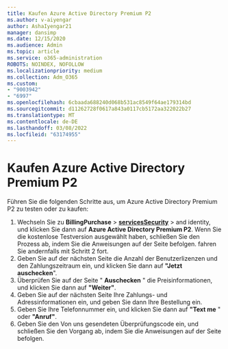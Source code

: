 ```yaml
---
title: Kaufen Azure Active Directory Premium P2
ms.author: v-aiyengar
author: AshaIyengar21
manager: dansimp
ms.date: 12/15/2020
ms.audience: Admin
ms.topic: article
ms.service: o365-administration
ROBOTS: NOINDEX, NOFOLLOW
ms.localizationpriority: medium
ms.collection: Adm_O365
ms.custom:
- "9003942"
- "6997"
ms.openlocfilehash: 6cbaada688240d068b531ac8549f64ae179314bd
ms.sourcegitcommit: d11262728f0617a843a0117cb5172aa322022b27
ms.translationtype: MT
ms.contentlocale: de-DE
ms.lasthandoff: 03/08/2022
ms.locfileid: "63174955"
---
```

# <a name="buy-azure-active-directory-premium-p2"></a>Kaufen Azure Active Directory Premium P2

Führen Sie die folgenden Schritte aus, um Azure Active Directory Premium P2 zu testen oder zu kaufen:

1. Wechseln Sie zu **BillingPurchase** >  [**servicesSecurity**](https://go.microsoft.com/fwlink/?linkid=2131946) >  and identity, und klicken Sie dann auf **Azure Active Directory Premium P2**.
Wenn Sie die kostenlose Testversion ausgewählt haben, schließen Sie den Prozess ab, indem Sie die Anweisungen auf der Seite befolgen. fahren Sie andernfalls mit Schritt 2 fort.
1. Geben Sie auf der nächsten Seite die Anzahl der Benutzerlizenzen und den Zahlungszeitraum ein, und klicken Sie dann auf **"Jetzt auschecken**".
1. Überprüfen Sie auf der Seite " **Auschecken** " die Preisinformationen, und klicken Sie dann auf **"Weiter"**.
1. Geben Sie auf der nächsten Seite Ihre Zahlungs- und Adressinformationen ein, und geben Sie dann Ihre Bestellung ein.
1. Geben Sie Ihre Telefonnummer ein, und klicken Sie dann auf **"Text me** " oder **"Anruf"**.
1. Geben Sie den Von uns gesendeten Überprüfungscode ein, und schließen Sie den Vorgang ab, indem Sie die Anweisungen auf der Seite befolgen.
